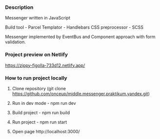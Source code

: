 ### Description

Messenger written in JavaScript

Build tool - Parcel
Templator - Handlebars
CSS preprocessor - SCSS

Messenger implemented by EventBus and Component approach with form validation.

### Project preview on Netlify

https://zippy-figolla-733d12.netlify.app/

### How to run project locally

1. Clone repository (git clone https://github.com/onceup/middle.messenger.praktikum.yandex.git)

2. Run in dev mode - npm run dev

3. Build project - npm run build

4. Run project - npm run start

4. Open page http://localhost:3000/
